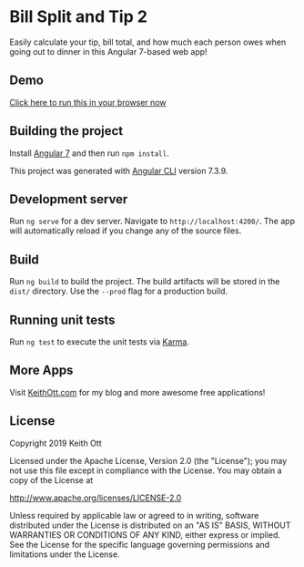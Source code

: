 # Bill Split and Tip 2

Easily calculate your tip, bill total, and how much each person owes when going out to dinner in this Angular 7-based web app!

## Demo

[Click here to run this in your browser now]()

## Building the project

Install [Angular 7](https://angular.io/guide/quickstart) and then run `npm install`.

This project was generated with [Angular CLI](https://github.com/angular/angular-cli) version 7.3.9.

## Development server

Run `ng serve` for a dev server. Navigate to `http://localhost:4200/`. The app will automatically reload if you change any of the source files.

## Build

Run `ng build` to build the project. The build artifacts will be stored in the `dist/` directory. Use the `--prod` flag for a production build.

## Running unit tests

Run `ng test` to execute the unit tests via [Karma](https://karma-runner.github.io).

## More Apps

Visit [KeithOtt.com](https://www.keithott.com/) for my blog and more awesome free applications!

## License

Copyright 2019 Keith Ott

Licensed under the Apache License, Version 2.0 (the "License"); you may not use this file except in compliance with the License. You may obtain a copy of the License at

http://www.apache.org/licenses/LICENSE-2.0

Unless required by applicable law or agreed to in writing, software distributed under the License is distributed on an "AS IS" BASIS, WITHOUT WARRANTIES OR CONDITIONS OF ANY KIND, either express or implied. See the License for the specific language governing permissions and limitations under the License.